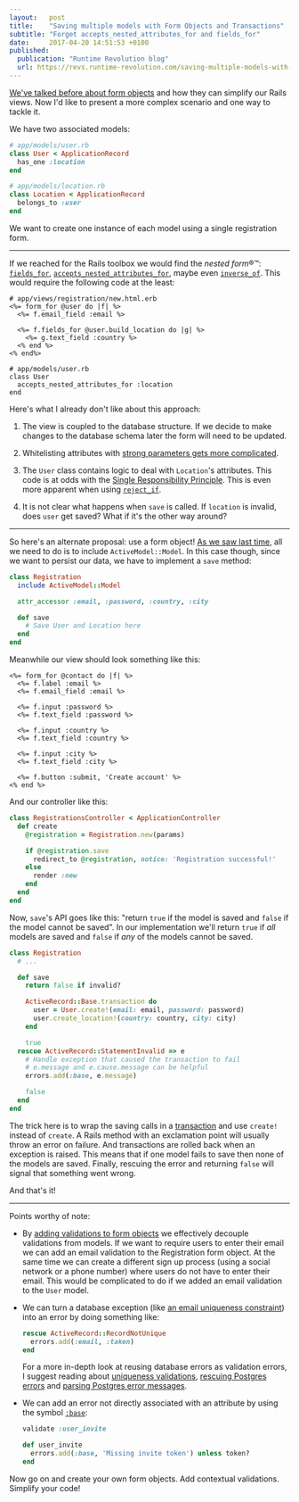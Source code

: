 ```yaml
---
layout:   post
title:    "Saving multiple models with Form Objects and Transactions"
subtitle: "Forget accepts_nested_attributes_for and fields_for"
date:     2017-04-20 14:51:53 +0100
published:
  publication: "Runtime Revolution blog"
  url: https://revs.runtime-revolution.com/saving-multiple-models-with-form-objects-and-transactions-2c26f37f7b9a
---
```

[We've talked before about form objects][in creating form objects] and how they can simplify our Rails views.
Now I'd like to present a more complex scenario and one way to tackle it.

We have two associated models:

```ruby
# app/models/user.rb
class User < ApplicationRecord
  has_one :location
end

# app/models/location.rb
class Location < ApplicationRecord
  belongs_to :user
end
```

We want to create one instance of each model using a single registration form.

---

If we reached for the Rails toolbox we would find the *nested form*®™:
[`fields_for`], [`accepts_nested_attributes_for`], maybe even [`inverse_of`].
This would require the following code at the least:

```erb
# app/views/registration/new.html.erb
<%= form_for @user do |f| %>
  <%= f.email_field :email %>

  <%= f.fields_for @user.build_location do |g| %>
    <%= g.text_field :country %>
  <% end %>
<% end%>

# app/models/user.rb
class User
  accepts_nested_attributes_for :location
end
```

Here's what I already don't like about this approach:

1. The view is coupled to the database structure.
   If we decide to make changes to the database schema later the form will need to be updated.

2. Whitelisting attributes with [strong parameters gets more complicated].

3. The `User` class contains logic to deal with `Location`'s attributes.
   This code is at odds with the [Single Responsibility Principle].
   This is even more apparent when using [`reject_if`].

4. It is not clear what happens when `save` is called.
   If `location` is invalid, does `user` get saved? What if it's the other way around?

---

So here's an alternate proposal: use a form object!
[As we saw last time][in creating form objects], all we need to do is to include `ActiveModel::Model`.
In this case though, since we want to persist our data, we have to implement a `save` method:

```ruby
class Registration
  include ActiveModel::Model

  attr_accessor :email, :password, :country, :city

  def save
    # Save User and Location here
  end
end
```

Meanwhile our view should look something like this:

```erb
<%= form_for @contact do |f| %>
  <%= f.label :email %>
  <%= f.email_field :email %>

  <%= f.input :password %>
  <%= f.text_field :password %>

  <%= f.input :country %>
  <%= f.text_field :country %>

  <%= f.input :city %>
  <%= f.text_field :city %>

  <%= f.button :submit, 'Create account' %>
<% end %>
```

And our controller like this:

```ruby
class RegistrationsController < ApplicationController
  def create
    @registration = Registration.new(params)

    if @registration.save
      redirect_to @registration, notice: 'Registration successful!'
    else
      render :new
    end
  end
end
```

Now, `save`'s API goes like this: "return `true` if the model is saved and `false` if the model cannot be saved".
In our implementation we'll return `true` if *all* models are saved and `false` if *any* of the models cannot be saved.

```ruby
class Registration
  # ...

  def save
    return false if invalid?

    ActiveRecord::Base.transaction do
      user = User.create!(email: email, password: password)
      user.create_location!(country: country, city: city)
    end

    true
  rescue ActiveRecord::StatementInvalid => e
    # Handle exception that caused the transaction to fail
    # e.message and e.cause.message can be helpful
    errors.add(:base, e.message)

    false
  end
end
```

The trick here is to wrap the saving calls in a [transaction] and use `create!` instead of `create`.
A Rails method with an exclamation point will usually throw an error on failure.
And transactions are rolled back when an exception is raised.
This means that if one model fails to save then none of the models are saved.
Finally, rescuing the error and returning `false` will signal that something went wrong.

And that's it!

---

Points worthy of note:

* By [adding validations to form objects] we effectively decouple validations from models.
  If we want to require users to enter their email we can add an email validation to the Registration form object.
  At the same time we can create a different sign up process (using a social network or a phone number) where users do not have to enter their email.
  This would be complicated to do if we added an email validation to the `User` model.

* We can turn a database exception (like [an email uniqueness constraint]) into an error by doing something like:

  ```ruby
  rescue ActiveRecord::RecordNotUnique
    errors.add(:email, :taken)
  end
  ```

  For a more in-depth look at reusing database errors as validation errors, I suggest reading about
  [uniqueness validations], [rescuing Postgres errors] and [parsing Postgres error messages].

* We can add an error not directly associated with an attribute by using the symbol [`:base`]:

  ```ruby
  validate :user_invite

  def user_invite
    errors.add(:base, 'Missing invite token') unless token?
  end
  ```

Now go on and create your own form objects.
Add contextual validations.
Simplify your code!


[in creating form objects]: 2017-03-13-creating-form-objects-with-active-model.md
[`fields_for`]: http://api.rubyonrails.org/classes/ActionView/Helpers/FormHelper.html#method-i-fields_for
[`accepts_nested_attributes_for`]: http://api.rubyonrails.org/classes/ActiveRecord/NestedAttributes/ClassMethods.html#method-i-accepts_nested_attributes_for
[`inverse_of`]: https://robots.thoughtbot.com/accepts-nested-attributes-for-with-has-many-through
[strong parameters gets more complicated]: http://patshaughnessy.net/2014/6/16/a-rule-of-thumb-for-strong-parameters
[Single Responsibility Principle]: https://en.wikipedia.org/wiki/Single_responsibility_principle
[`reject_if`]: http://api.rubyonrails.org/classes/ActiveRecord/NestedAttributes/ClassMethods.html#method-i-accepts_nested_attributes_for
[transaction]: http://api.rubyonrails.org/classes/ActiveRecord/Transactions/ClassMethods.html
[adding validations to form objects]: 2017-09-14-validating-form-objects.md
[an email uniqueness constraint]: https://www.youtube.com/watch?v=yuh9COzp5vo&t=19m15s
[uniqueness validations]: https://robots.thoughtbot.com/the-perils-of-uniqueness-validations
[rescuing Postgres errors]: http://mentalized.net/journal/2013/10/10/humane-database-errors-in-activerecord/
[parsing Postgres error messages]: https://gist.github.com/bf4/5594532#file-validations-rb
[`:base`]: http://api.rubyonrails.org/classes/ActiveModel/Errors.html#method-i-add
